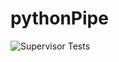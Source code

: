 # pythonPipe

![Supervisor Tests](https://img.shields.io/endpoint?url=https://raw.githubusercontent.com/Anisha492/pythonPipe/main/badges/results-badge.json)
